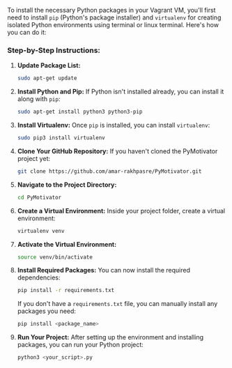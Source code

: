 To install the necessary Python packages in your Vagrant VM, you'll first need to install `pip` (Python's package installer) and `virtualenv` for creating isolated Python environments using terminal or linux terminal. Here's how you can do it:

### Step-by-Step Instructions:

1. **Update Package List:**
   ```bash
   sudo apt-get update
   ```

2. **Install Python and Pip:**
   If Python isn't installed already, you can install it along with `pip`:
   ```bash
   sudo apt-get install python3 python3-pip
   ```

3. **Install Virtualenv:**
   Once `pip` is installed, you can install `virtualenv`:
   ```bash
   sudo pip3 install virtualenv
   ```

4. **Clone Your GitHub Repository:**
   If you haven't cloned the PyMotivator project yet:
   ```bash
   git clone https://github.com/amar-rakhpasre/PyMotivator.git
   ```

5. **Navigate to the Project Directory:**
   ```bash
   cd PyMotivator
   ```

6. **Create a Virtual Environment:**
   Inside your project folder, create a virtual environment:
   ```bash
   virtualenv venv
   ```

7. **Activate the Virtual Environment:**
   ```bash
   source venv/bin/activate
   ```

8. **Install Required Packages:**
   You can now install the required dependencies:
   ```bash
   pip install -r requirements.txt
   ```

   If you don't have a `requirements.txt` file, you can manually install any packages you need:
   ```bash
   pip install <package_name>
   ```

9. **Run Your Project:**
   After setting up the environment and installing packages, you can run your Python project:
   ```bash
   python3 <your_script>.py
   ```
